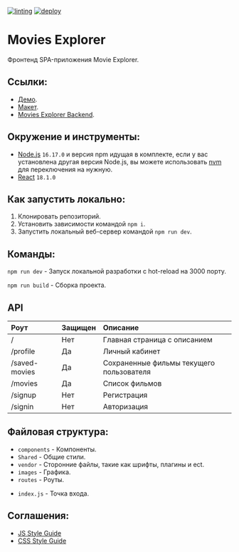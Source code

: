 [![linting](https://github.com/KazakovAS/movies-explorer-frontend/actions/workflows/linting.yml/badge.svg)](https://github.com/KazakovAS/movies-explorer-frontend/actions/workflows/linting.yml)
[![deploy](https://github.com/KazakovAS/movies-explorer-frontend/actions/workflows/deploy.yml/badge.svg)](https://github.com/KazakovAS/movies-explorer-frontend/actions/workflows/deploy.yml)

# Movies Explorer

Фронтенд SPA-приложения Movie Explorer.

## Ссылки:

-   [Демо](https://lerush.nomoredomains.sbs).
-   [Макет](https://www.figma.com/file/qDwSTl3buKJ24gYRk4oOzw/Diploma-(Copy)?node-id=891%3A3857).
-   [Movies Explorer Backend](https://github.com/KazakovAS/movies-explorer-api).

## Окружение и инструменты:

-   [Node.js](https://nodejs.org/en/) `16.17.0` и версия npm идущая в комплекте, если у вас установлена другая версия Node.js, вы можете использовать [nvm](https://github.com/nvm-sh/nvm) для переключения на нужную.
-   [React](https://ru.reactjs.org/) `18.1.0`

## Как запустить локально:

1. Клонировать репозиторий.
2. Установить зависимости командой `npm i`.
3. Запустить локальный веб-сервер командой `npm run dev`.

## Команды:

`npm run dev` - Запуск локальной разработки с hot-reload на 3000 порту.

`npm run build` - Сборка проекта.

[comment]: <> (`npm run deploy` - Деплой на прод.)

[comment]: <> (`npm run editorconfig` - Линтинг файлов согласно editorconfig.)

[comment]: <> (`npm run eslint` - Линтинг javascript.)

[comment]: <> (`npm run lint` - Линтинг всех видов.)

[comment]: <> (`npm run test` - Прогнать unit-тесты.)

## API

| Роут        | Защищен | Описание                                                                                                                                |
| :---------- | :------ | :-------------------------------------------------------------------------------------------------------------------------------------- |
| /   | Нет      | Главная страница с описанием                                                                             |
| /profile   | Да      | Личный кабинет                                                                              |
| /saved-movies   | Да      | Сохраненные фильмы текущего пользователя                                                                              |
| /movies | Да      | Список фильмов                                                                                                       |
| /signup     | Нет     | Регистрация                                                                     |
| /signin     | Нет     | Авторизация                                                 |

## Файловая структура:

-   `components` - Компоненты.
-   `Shared` - Общие стили.
-   `vendor` - Сторонние файлы, такие как шрифты, плагины и ect.
-   `images` - Графика.
-   `routes` - Роуты.

[comment]: <> (-   `utils` - Утилитарные функции и глобальные константы.)
-   `index.js` - Точка входа.

## Соглашения:

-   [JS Style Guide](https://github.com/airbnb/javascript)
-   [CSS Style Guide](https://github.com/airbnb/css)

